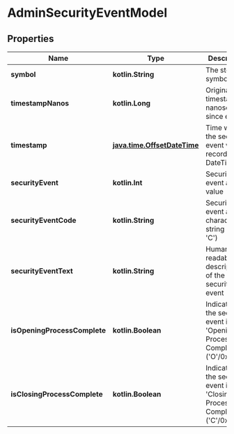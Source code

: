 
# AdminSecurityEventModel

## Properties
| Name | Type | Description | Notes |
| ------------ | ------------- | ------------- | ------------- |
| **symbol** | **kotlin.String** | The stock symbol |  [optional] |
| **timestampNanos** | **kotlin.Long** | Original timestamp in nanoseconds since epoch |  [optional] |
| **timestamp** | [**java.time.OffsetDateTime**](java.time.OffsetDateTime.md) | Time when the security event was recorded as DateTime |  [optional] |
| **securityEvent** | **kotlin.Int** | Security event as byte value |  [optional] |
| **securityEventCode** | **kotlin.String** | Security event as character string (&#39;O&#39; or &#39;C&#39;) |  [optional] |
| **securityEventText** | **kotlin.String** | Human-readable description of the security event |  [optional] |
| **isOpeningProcessComplete** | **kotlin.Boolean** | Indicates if the security event is &#39;Opening Process Complete&#39; (&#39;O&#39;/0x4f). |  [optional] |
| **isClosingProcessComplete** | **kotlin.Boolean** | Indicates if the security event is &#39;Closing Process Complete&#39; (&#39;C&#39;/0x43). |  [optional] |




